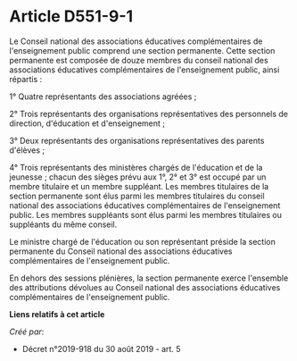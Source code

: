 # Article D551-9-1

Le Conseil national des associations éducatives complémentaires de l'enseignement public comprend une section permanente.
Cette section permanente est composée de douze membres du conseil national des associations éducatives complémentaires de
l'enseignement public, ainsi répartis :

1° Quatre représentants des associations agréées ;

2° Trois représentants des organisations représentatives des personnels de direction, d'éducation et d'enseignement ;

3° Deux représentants des organisations représentatives des parents d'élèves ;

4° Trois représentants des ministères chargés de l'éducation et de la jeunesse ; chacun des sièges prévu aux 1°, 2° et 3° est
occupé par un membre titulaire et un membre suppléant. Les membres titulaires de la section permanente sont élus parmi les
membres titulaires du conseil national des associations éducatives complémentaires de l'enseignement public. Les membres
suppléants sont élus parmi les membres titulaires ou suppléants du même conseil.

Le ministre chargé de l'éducation ou son représentant préside la section permanente du Conseil national des associations
éducatives complémentaires de l'enseignement public.

En dehors des sessions plénières, la section permanente exerce l'ensemble des attributions dévolues au Conseil national des
associations éducatives complémentaires de l'enseignement public.

**Liens relatifs à cet article**

_Créé par_:

  - Décret n°2019-918 du 30 août 2019 - art. 5
